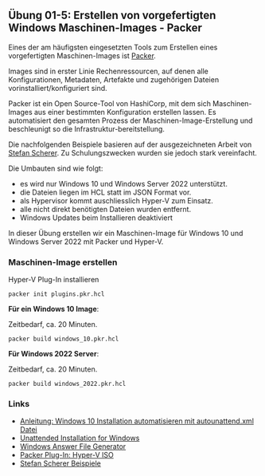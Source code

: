 ## Übung 01-5: Erstellen von vorgefertigten Windows Maschinen-Images - Packer

Eines der am häufigsten eingesetzten Tools zum Erstellen eines vorgefertigten Maschinen-Images ist [Packer](). 

Images sind in erster Linie Rechenressourcen, auf denen alle Konfigurationen, Metadaten, Artefakte und zugehörigen Dateien vorinstalliert/konfiguriert sind. 

Packer ist ein Open Source-Tool von HashiCorp, mit dem sich Maschinen-Images aus einer bestimmten Konfiguration erstellen lassen. Es automatisiert den gesamten Prozess der Maschinen-Image-Erstellung und beschleunigt so die Infrastruktur-bereitstellung. 

Die nachfolgenden Beispiele basieren auf der ausgezeichneten Arbeit von [Stefan Scherer](https://github.com/StefanScherer/packer-windows). Zu Schulungszwecken wurden sie jedoch stark vereinfacht.

Die Umbauten sind wie folgt:
* es wird nur Windows 10 und Windows Server 2022 unterstützt.
* die Dateien liegen im HCL statt im JSON Format vor.
* als Hypervisor kommt auschliesslich Hyper-V zum Einsatz.
* alle nicht direkt benötigten Dateien wurden entfernt.
* Windows Updates beim Installieren deaktiviert

In dieser Übung erstellen wir ein Maschinen-Image für Windows 10 und Windows Server 2022 mit Packer und Hyper-V. 

### Maschinen-Image erstellen

Hyper-V Plug-In installieren

    packer init plugins.pkr.hcl
    
**Für ein Windows 10 Image**:

Zeitbedarf, ca. 20 Minuten.
    
    packer build windows_10.pkr.hcl
    
**Für Windows 2022 Server**:

Zeitbedarf, ca. 20 Minuten.

    packer build windows_2022.pkr.hcl
    

### Links

* [Anleitung: Windows 10 Installation automatisieren mit autounattend.xml Datei](https://www.youtube.com/watch?v=ChOR0BgGdIA)
* [Unattended Installation for Windows](https://developer.hashicorp.com/packer/guides/automatic-operating-system-installs/autounattend_windows)
* [Windows Answer File Generator](https://www.windowsafg.com/win10x86_x64_uefi.html)
* [Packer Plug-In: Hyper-V ISO](https://developer.hashicorp.com/packer/integrations/hashicorp/hyperv/latest/components/builder/iso)
* [Stefan Scherer Beispiele](https://github.com/StefanScherer/packer-windows)
